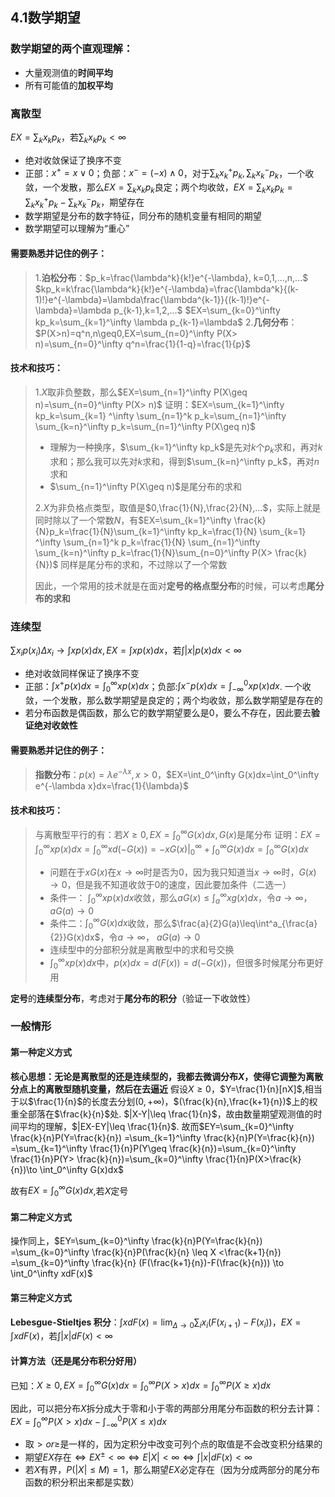 ## 4.1数学期望

### 数学期望的两个直观理解：

+ 大量观测值的**时间平均**
+ 所有可能值的**加权平均**

### 离散型

$EX=\sum_kx_kp_k$，若$\sum_kx_kp_k < \infty$

+ 绝对收敛保证了换序不变
+ 正部：$x^+=x \vee 0$；负部：$x^-=(-x)\wedge 0$，对于$\sum_kx^+_kp_k, \sum_kx_k^-p_k$，一个收敛，一个发散，那么$EX=\sum_kx_kp_k$良定；两个均收敛，$EX=\sum_kx_kp_k=\sum_kx^+_kp_k-\sum_kx^-_kp_k$，期望存在
+ 数学期望是分布的数字特征，同分布的随机变量有相同的期望
+ 数学期望可以理解为“重心”

#### 需要熟悉并记住的例子：

> 1.**泊松分布**：$p_k=\frac{\lambda^k}{k!}e^{-\lambda}, k=0,1,...,n,...$
> $kp_k=k\frac{\lambda^k}{k!}e^{-\lambda}=\frac{\lambda^k}{(k-1)!}e^{-\lambda}=\lambda\frac{\lambda^{k-1}}{(k-1)!}e^{-\lambda}=\lambda p_{k-1},k=1,2,...$
> $EX=\sum_{k=0}^\infty kp_k=\sum_{k=1}^\infty \lambda p_{k-1}=\lambda$
> 2.**几何分布**：$P(X>n)=q^n,n\geq0,EX=\sum_{n=0}^\infty P(X> n)=\sum_{n=0}^\infty q^n=\frac{1}{1-q}=\frac{1}{p}$

#### 技术和技巧：

> 1.$X$取非负整数，那么$EX=\sum_{n=1}^\infty P(X\geq n)=\sum_{n=0}^\infty P(X> n)$
> 证明：$EX=\sum_{k=1}^\infty kp_k=\sum_{k=1} ^\infty \sum_{n=1}^k p_k=\sum_{n=1}^\infty \sum_{k=n}^\infty p_k=\sum_{n=1}^\infty P(X\geq n)$
>
> + 理解为一种换序，$\sum_{k=1}^\infty kp_k$是先对$k$个$p_k$求和，再对$k$求和；那么我可以先对$k$求和，得到$\sum_{k=n}^\infty p_k$，再对$n$求和
> + $\sum_{n=1}^\infty P(X\geq n)$是尾分布的求和
>
> 2.$X$为非负格点类型，取值是$0,\frac{1}{N},\frac{2}{N},...$，实际上就是同时除以了一个常数$N$，有$EX=\sum_{k=1}^\infty \frac{k}{N}p_k=\frac{1}{N}\sum_{k=1}^\infty kp_k=\frac{1}{N} \sum_{k=1} ^\infty \sum_{n=1}^k p_k=\frac{1}{N} \sum_{n=1}^\infty \sum_{k=n}^\infty p_k=\frac{1}{N}\sum_{n=0}^\infty P(X> \frac{k}{N})$
> 同样是尾分布的求和，不过除以了一个常数
>
> 因此，一个常用的技术就是在面对**定号的格点型分布**的时候，可以考虑**尾分布的求和**

### 连续型

$\sum x_i p(x_i) \Delta x_i \to \int xp(x)dx, EX=\int xp(x)dx$，若$\int |x|p(x)dx < \infty$

+ 绝对收敛同样保证了换序不变
+ 正部：$\int x^+p(x)dx=\int_0^\infty xp(x)dx$；负部:$\int x^-p(x)dx=\int_{-\infty}^0 xp(x)dx$. 一个收敛，一个发散，那么数学期望是良定的；两个均收敛，那么数学期望是存在的
+ 若分布函数是偶函数，那么它的数学期望要么是0，要么不存在，因此要去**验证绝对收敛性**

#### 需要熟悉并记住的例子：

> **指数分布**：$p(x)=\lambda e^{-\lambda x},x>0$，$EX=\int_0^\infty G(x)dx=\int_0^\infty e^{-\lambda x}dx=\frac{1}{\lambda}$

#### 技术和技巧：

> 与离散型平行的有：若$X\geq 0,EX=\int_0^\infty G(x)dx, G(x)$是尾分布
> 证明：$EX=\int_0 ^\infty xp(x)dx = \int_0 ^\infty x d(-G(x))=-xG(x)\big|_{0}^{\infty} +\int_0 ^\infty G(x)dx=\int_0 ^\infty G(x)dx$
>
> + 问题在于$xG(x)$在$x \to \infty$时是否为0，因为我只知道当$x \to \infty$时，$G(x)\to 0$，但是我不知道收敛于$0$的速度，因此要加条件（二选一）
> + 条件一： $\int_0 ^\infty xp(x)dx$收敛，那么$aG(x)\leq\int_a ^\infty xg(x)dx$，令$a \to \infty$， $aG(a) \to 0$
> + 条件二：$\int_0^\infty G(x)dx$收敛，那么$\frac{a}{2}G(a)\leq\int^a_{\frac{a}{2}}G(x)dx$，令$a \to \infty$， $aG(a) \to 0$
> + 连续型中的分部积分就是离散型中的求和号交换
> + $\int_0 ^\infty xp(x)dx$中，$p(x)dx=d(F(x))=d(-G(x))$，但很多时候尾分布更好用

**定号**的**连续型分布**，考虑对于**尾分布的积分**（验证一下收敛性）

### 一般情形

#### 第一种定义方式

**核心思想：无论是离散型的还是连续型的，我都去微调分布$X$，使得它调整为离散分点上的离散型随机变量，然后在去逼近**
假设$X\geq 0$，$Y=\frac{1}{n}[nX]$,相当于以$\frac{1}{n}$的长度去分划$(0,+\infty)$，$(\frac{k}{n},\frac{k+1}{n})$上的权重全部落在$\frac{k}{n}$处.
$|X-Y|\leq \frac{1}{n}$，故由数量期望观测值的时间平均的理解，$|EX-EY|\leq \frac{1}{n}$.
故而$EY=\sum_{k=0}^\infty \frac{k}{n}P(Y=\frac{k}{n}) =\sum_{k=1}^\infty \frac{k}{n}P(Y=\frac{k}{n})  =\sum_{k=1}^\infty \frac{1}{n}P(Y\geq \frac{k}{n})=\sum_{k=0}^\infty \frac{1}{n}P(Y> \frac{k}{n})=\sum_{k=0}^\infty \frac{1}{n}P(X>\frac{k}{n})\to \int_0^\infty G(x)dx$

故有$EX=\int_0^\infty G(x)dx$,若$X$定号

#### 第二种定义方式

操作同上，$EY=\sum_{k=0}^\infty \frac{k}{n}P(Y=\frac{k}{n}) =\sum_{k=0}^\infty \frac{k}{n}P(\frac{k}{n} \leq X <\frac{k+1}{n}) =\sum_{k=0}^\infty \frac{k}{n} (F(\frac{k+1}{n})-F(\frac{k}{n})) \to \int_0^\infty xdF(x)$

#### 第三种定义方式

**Lebesgue-Stieltjes 积分**：$\int x dF(x)=\lim_{\Delta \to 0} \sum_i x_i (F(x_{i+1})-F(x_i))$，$EX=\int x dF(x)$，若$\int |x| dF(x) < \infty$

#### 计算方法（还是尾分布积分好用）

已知：$X\geq 0, EX=\int_0^\infty G(x)dx=\int_0 ^\infty P(X>x)dx=\int_0^\infty P(X\geq x)dx$

因此，可以把分布$X$拆分成大于零和小于零的两部分用尾分布函数的积分去计算：
$EX=\int_0^\infty P(X>x)dx - \int_{-\infty}^0 P(X\leq x)dx$

+ 取$> or \geq$是一样的，因为定积分中改变可列个点的取值是不会改变积分结果的
+ 期望$EX$存在$\iff EX^{\pm}<\infty \iff E|X| <\infty \iff \int |x|dF(x) < \infty$
+ 若$X$有界，$P(|X|\leq M)=1$，那么期望$EX$必定存在（因为分成两部分的尾分布函数的积分积出来都是实数）
